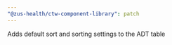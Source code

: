```yaml
---
"@zus-health/ctw-component-library": patch
---
```


Adds default sort and sorting settings to the ADT table
